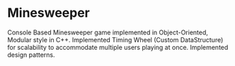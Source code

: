 # Minesweeper
Console Based Minesweeper game implemented in Object-Oriented, Modular style in C++. Implemented Timing Wheel (Custom DataStructure) for scalability to accommodate multiple users playing at once. Implemented design patterns.
